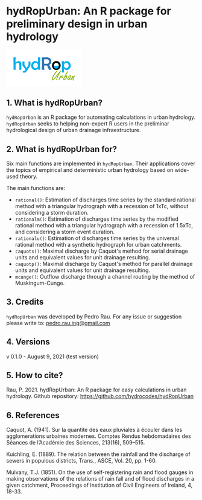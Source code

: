 # hydRopUrban: An R package for preliminary design in urban hydrology
<img src="https://github.com/hydrocodes/hydRopUrban/blob/main/tutorial/hydropurban.PNG" width="200">

## 1. What is hydRopUrban?
`hydRopUrban` is an R package for automating calculations in urban hydrology. `hydRopUrban` seeks to helping non-expert R users in the preliminar hydrological design of urban drainage infraestructure. 

## 2. What is hydRopUrban for?
Six main functions are implemented in `hydRopUrban`. Their applications cover the topics of empirical and deterministic urban hydrology based on wide-used theory.

The main functions are:
- `rational()`: Estimation of discharges time series by the standard rational method with a triangular hydrograph with a recession of 1xTc, without considering a storm duration.
- `rationalm()`: Estimation of discharges time series by the modified rational method with a triangular hydrograph with a recession of 1.5xTc, and considering a storm event duration.
- `rationalu()`: Estimation of discharges time series by the universal rational method with a synthetic hydrograph for urban catchments.
- `caquots()`: Maximal discharge by Caquot's method for serial drainage units and equivalent values for unit drainage resulting.
- `caquotp()`: Maximal discharge by Caquot's method for parallel drainage units and equivalent values for unit drainage resulting.
- `mcunge()`: Outflow discharge through a channel routing by the method of Muskingum-Cunge.

## 3. Credits
`hydRopUrban` was developed by Pedro Rau. For any issue or suggestion please write to: pedro.rau.ing@gmail.com

## 4. Versions

v 0.1.0 - August 9, 2021 (test version)

## 5. How to cite?

Rau, P. 2021. hydRopUrban: An R package for easy calculations in urban hydrology. Github repository: https://github.com/hydrocodes/hydRopUrban

## 6. References

Caquot, A. (1941). Sur la quantite des eaux pluviales à écouler dans les agglomerations urbaines modernes. Comptes Rendus hebdomadaires des Séances de l’Académie des Sciences, 213(16), 509–515.

Kuichling, E. (1889). The relation between the rainfall and the discharge of sewers in populous districts, Trans., ASCE, Vol. 20, pp. 1-60.

Mulvany, T.J. (1851). On the use of self-registering rain and flood gauges in making observations of the relations of rain fall and of flood discharges in a given catchment, Proceedings of Institution of Civil Engineers of Ireland, 4, 18-33.

